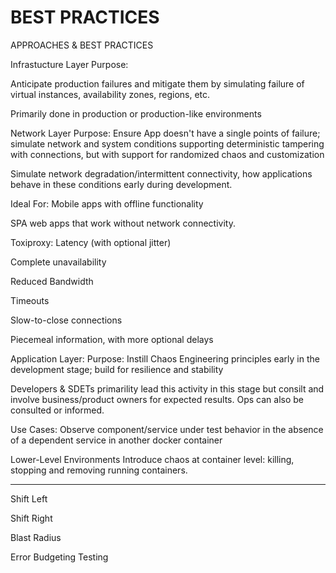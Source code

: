 
# BEST PRACTICES
APPROACHES & BEST PRACTICES

Infrastucture Layer
Purpose:

Anticipate production failures and mitigate them by simulating failure of virtual instances, availability zones, regions, etc.

Primarily done in production or production-like environments

Network Layer
Purpose:
Ensure App doesn't have a single points of failure; simulate network and system conditions supporting deterministic tampering with connections, but with support for randomized chaos and customization

Simulate network degradation/intermittent connectivity, how applications behave in these conditions early during development.

Ideal For:
Mobile apps with offline functionality

SPA web apps that work without network connectivity.

Toxiproxy:
Latency (with optional jitter)

Complete unavailability

Reduced Bandwidth

Timeouts

Slow-to-close connections

Piecemeal information, with more optional delays

Application Layer:
Purpose:
Instill Chaos Engineering principles early in the development stage; build for resilience and stability

Developers & SDETs primarility lead this activity in this stage but consilt and involve business/product owners for expected results. Ops can also be consulted or informed.

Use Cases:
Observe component/service under test behavior in the absence of a dependent service in another docker container

Lower-Level Environments
Introduce chaos at container level: killing, stopping and removing running containers.

__________
Shift Left

Shift Right

Blast Radius

Error Budgeting Testing